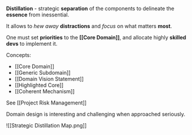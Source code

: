 **Distillation** - strategic **separation** of the components 
to delineate the **essence** from inessential.

It allows to *hew away* **distractions** 
and *focus* on what matters **most**.

One must set **priorities** to the **[[Core Domain]]**, 
and allocate highly **skilled devs** to implement it.

Concepts:
- [[Core Domain]]
- [[Generic Subdomain]]
- [[Domain Vision Statement]]
- [[Highlighted Core]]
- [[Coherent Mechanism]]

See [[Project Risk Management]]

Domain design is interesting and challenging when approached seriously.

![[Strategic Distillation Map.png]]


